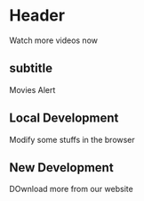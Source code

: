 # Header

Watch more videos now

## subtitle

Movies Alert
## Local Development

Modify some stuffs in the browser

## New Development

DOwnload more from our website
